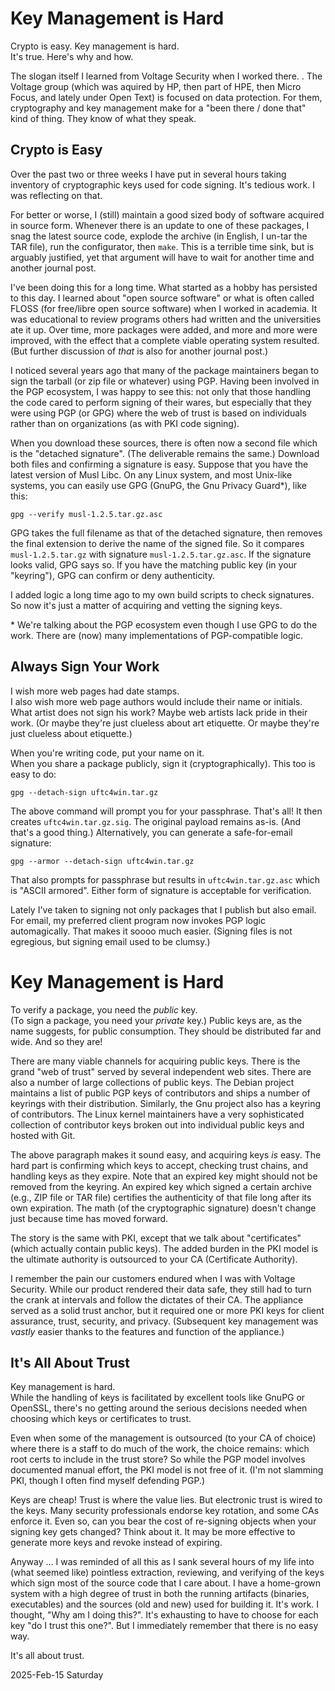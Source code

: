 # Key Management is Hard

Crypto is easy.
Key management is hard. <br/>
It's true. Here's why and how.

The slogan itself I learned from Voltage Security when I worked there.
									.
The Voltage group (which was aquired by HP, then part of HPE, then Micro
Focus, and lately under Open Text) is focused on data protection. For them,
cryptography and key management make for a "been there / done that"
kind of thing. They know of what they speak.

## Crypto is Easy

Over the past two or three weeks
I have put in several hours taking inventory of cryptographic keys
used for code signing. It's tedious work. I was reflecting on that.

For better or worse, I (still) maintain a good sized body of software
acquired in source form. Whenever there is an update to one of these
packages, I snag the latest source code, explode the archive (in English,
I un-tar the TAR file), run the configurator, then `make`.
This is a terrible time sink, but is arguably justified, yet that
argument will have to wait for another time and another journal post.

I've been doing this for a long time.
What started as a hobby has persisted to this day.
I learned about "open source software" or what is often called FLOSS
(for free/libre open source software) when I worked in academia.
It was educational to review programs others had written and the
universities ate it up. Over time, more packages were added,
and more and more were improved, with the effect that a complete
viable operating system resulted. (But further discussion of *that*
is also for another journal post.)

I noticed several years ago that many of the package maintainers
began to sign the tarball (or zip file or whatever) using PGP.
Having been involved in the PGP ecosystem, I was happy to see this:
not only that those handling the code cared to perform signing of
their wares, but especially that they were using PGP (or GPG) where
the web of trust is based on individuals rather than on organizations
(as with PKI code signing).

When you download these sources, there is often now a second file
which is the "detached signature". (The deliverable remains the same.)
Download both files and confirming a signature is easy.
Suppose that you have the latest version of Musl Libc.
On any Linux system, and most Unix-like systems, you can easily use
GPG (GnuPG, the Gnu Privacy Guard\*), like this:

    gpg --verify musl-1.2.5.tar.gz.asc

GPG takes the full filename as that of the detached signature,
then removes the final extension to derive the name of the signed file.
So it compares `musl-1.2.5.tar.gz` with signature `musl-1.2.5.tar.gz.asc`.
If the signature looks valid, GPG says so. If you have the matching
public key (in your "keyring"), GPG can confirm or deny authenticity.

I added logic a long time ago to my own build scripts to check signatures.
So now it's just a matter of acquiring and vetting the signing keys.

\* We're talking about the PGP ecosystem even though I use GPG to do
the work. There are (now) many implementations of PGP-compatible logic.

## Always Sign Your Work

I wish more web pages had date stamps. <br/>
I also wish more web page authors would include their name or initials. <br/>
What artist does not sign his work? Maybe web artists lack pride in
their work. (Or maybe they're just clueless about art etiquette.
Or maybe they're just clueless about etiquette.)

When you're writing code, put your name on it. <br/>
When you share a package publicly, sign it (cryptographically).
This too is easy to do:

    gpg --detach-sign uftc4win.tar.gz

The above command will prompt you for your passphrase. That's all!
It then creates `uftc4win.tar.gz.sig`. The original payload remains as-is.
(And that's a good thing.) Alternatively, you can generate a safe-for-email
signature:

    gpg --armor --detach-sign uftc4win.tar.gz

That also prompts for passphrase but results in `uftc4win.tar.gz.asc`
which is "ASCII armored". Either form of signature is acceptable
for verification.

Lately I've taken to signing not only packages that I publish
but also email. For email, my preferred client program now invokes
PGP logic automagically. That makes it soooo much easier.
(Signing files is not egregious, but signing email used to be clumsy.)

# Key Management is Hard

To verify a package, you need the *public* key. <br/>
(To sign a package, you need your *private* key.)
Public keys are, as the name suggests, for public consumption.
They should be distributed far and wide. And so they are!

There are many viable channels for acquiring public keys.
There is the grand "web of trust" served by several independent
web sites. There are also a number of large collections of public keys.
The Debian project maintains a list of public PGP keys of contributors
and ships a number of keyrings with their distribution. Similarly,
the Gnu project also has a keyring of contributors. The Linux kernel
maintainers have a very sophisticated collection of contributor keys
broken out into individual public keys and hosted with Git.

The above paragraph makes it sound easy, and acquiring keys *is* easy.
The hard part is confirming which keys to accept, checking trust chains,
and handling keys as they expire. Note that an expired key might should
not be removed from the keyring. An expired key which signed a certain
archive (e.g., ZIP file or TAR file) certifies the authenticity of
that file long after its own expiration. The math (of the cryptographic
signature) doesn't change just because time has moved forward.

The story is the same with PKI, except that we talk about "certificates"
(which actually contain public keys). The added burden in the PKI model
is the ultimate authority is outsourced to your CA (Certificate Authority).

I remember the pain our customers endured when I was with Voltage Security.
While our product rendered their data safe, they still had to turn the crank
at intervals and follow the dictates of their CA. The appliance served
as a solid trust anchor, but it required one or more PKI keys for client
assurance, trust, security, and privacy. (Subsequent key management was
*vastly* easier thanks to the features and function of the appliance.)

## It's All About Trust

Key management is hard. <br/>
While the handling of keys is facilitated by excellent tools like
GnuPG or OpenSSL, there's no getting around the serious decisions needed
when choosing which keys or certificates to trust.

Even when some of the management is outsourced (to your CA of choice)
where there is a staff to do much of the work, the choice remains:
which root certs to include in the trust store? So while the PGP model
involves documented manual effort, the PKI model is not free of it.
(I'm not slamming PKI, though I often find myself defending PGP.)

Keys are cheap! Trust is where the value lies.
But electronic trust is wired to the keys. Many security professionals
endorse key rotation, and some CAs enforce it. Even so, can you bear
the cost of re-signing objects when your signing key gets changed?
Think about it. It may be more effective to generate more keys
and revoke instead of expiring.

Anyway ... I was reminded of all this as I sank several hours of my life
into (what seemed like) pointless extraction, reviewing, and verifying
of the keys which sign most of the source code that I care about.
I have a home-grown system with a high degree of trust in both the
running artifacts (binaries, executables) and the sources (old and new)
used for building it. It's work. I thought, "Why am I doing this?".
It's exhausting to have to choose for each key "do I trust this one?".
But I immediately remember that there is no easy way.

It's all about trust.

2025-Feb-15 Saturday


